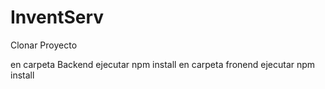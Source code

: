 # InventServ

Clonar Proyecto 

en carpeta Backend ejecutar npm install 
en carpeta fronend ejecutar npm install
